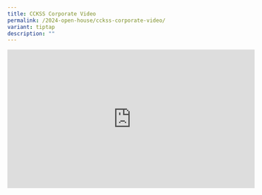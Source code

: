 ```yaml
---
title: CCKSS Corporate Video
permalink: /2024-open-house/cckss-corporate-video/
variant: tiptap
description: ""
---
```

<div class="iframe-wrapper">
<iframe height="315" width="560" allowfullscreen="true" frameborder="0" src="https://www.youtube.com/embed/DWeBVG9HmT4?si=1-FCmXcQPu2AsFLS"></iframe>
</div>
<p></p>